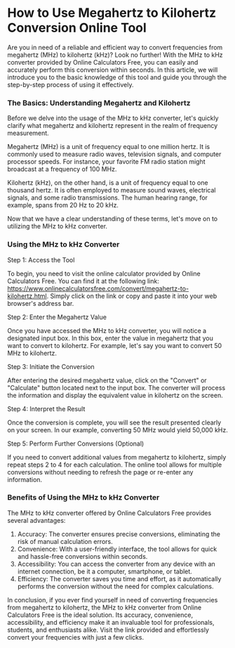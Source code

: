 How to Use Megahertz to Kilohertz Conversion Online Tool
========================================================

Are you in need of a reliable and efficient way to convert frequencies from megahertz (MHz) to kilohertz (kHz)? Look no further! With the MHz to kHz converter provided by Online Calculators Free, you can easily and accurately perform this conversion within seconds. In this article, we will introduce you to the basic knowledge of this tool and guide you through the step-by-step process of using it effectively.

### The Basics: Understanding Megahertz and Kilohertz

Before we delve into the usage of the MHz to kHz converter, let's quickly clarify what megahertz and kilohertz represent in the realm of frequency measurement.

Megahertz (MHz) is a unit of frequency equal to one million hertz. It is commonly used to measure radio waves, television signals, and computer processor speeds. For instance, your favorite FM radio station might broadcast at a frequency of 100 MHz.

Kilohertz (kHz), on the other hand, is a unit of frequency equal to one thousand hertz. It is often employed to measure sound waves, electrical signals, and some radio transmissions. The human hearing range, for example, spans from 20 Hz to 20 kHz.

Now that we have a clear understanding of these terms, let's move on to utilizing the MHz to kHz converter.

### Using the MHz to kHz Converter

Step 1: Access the Tool

To begin, you need to visit the online calculator provided by Online Calculators Free. You can find it at the following link: <https://www.onlinecalculatorsfree.com/convert/megahertz-to-kilohertz.html>. Simply click on the link or copy and paste it into your web browser's address bar.

Step 2: Enter the Megahertz Value

Once you have accessed the MHz to kHz converter, you will notice a designated input box. In this box, enter the value in megahertz that you want to convert to kilohertz. For example, let's say you want to convert 50 MHz to kilohertz.

Step 3: Initiate the Conversion

After entering the desired megahertz value, click on the "Convert" or "Calculate" button located next to the input box. The converter will process the information and display the equivalent value in kilohertz on the screen.

Step 4: Interpret the Result

Once the conversion is complete, you will see the result presented clearly on your screen. In our example, converting 50 MHz would yield 50,000 kHz.

Step 5: Perform Further Conversions (Optional)

If you need to convert additional values from megahertz to kilohertz, simply repeat steps 2 to 4 for each calculation. The online tool allows for multiple conversions without needing to refresh the page or re-enter any information.

### Benefits of Using the MHz to kHz Converter

The MHz to kHz converter offered by Online Calculators Free provides several advantages:

1. Accuracy: The converter ensures precise conversions, eliminating the risk of manual calculation errors.
2. Convenience: With a user-friendly interface, the tool allows for quick and hassle-free conversions within seconds.
3. Accessibility: You can access the converter from any device with an internet connection, be it a computer, smartphone, or tablet.
4. Efficiency: The converter saves you time and effort, as it automatically performs the conversion without the need for complex calculations.

In conclusion, if you ever find yourself in need of converting frequencies from megahertz to kilohertz, the MHz to kHz converter from Online Calculators Free is the ideal solution. Its accuracy, convenience, accessibility, and efficiency make it an invaluable tool for professionals, students, and enthusiasts alike. Visit the link provided and effortlessly convert your frequencies with just a few clicks.